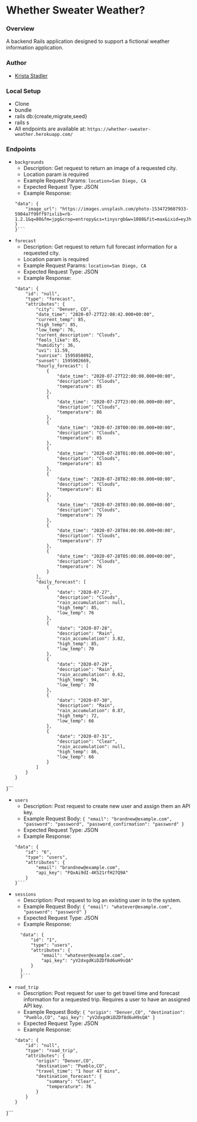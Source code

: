 # Whether Sweater Weather?

### Overview

A backend Rails application designed to support a fictional weather information application.

### Author

- [Krista Stadler](https://github.com/kristastadler)

### Local Setup

 - Clone
 - bundle
 - rails db:{create,migrate,seed}
 - rails s
 - All endpoints are available at: `https://whether-sweater-weather.herokuapp.com/`


### Endpoints

  - ``backgrounds``
    - Description: Get request to return an image of a requested city.
    - Location param is required
    - Example Request Params:
      ``location=San Diego, CA``
    - Expected Request Type: JSON
    - Example Response:
    ``` {
    "data": {
        "image_url": "https://images.unsplash.com/photo-1534729607933-5904a7f99ff9?ixlib=rb-1.2.1&q=80&fm=jpg&crop=entropy&cs=tinysrgb&w=1080&fit=max&ixid=eyJhcHBfaWQiOjE0MDYxMn0"
    }
    }```

  - ``forecast``
    - Description: Get request to return full forecast information for a requested city.
    - Location param is required
    - Example Request Params:
      ``location=San Diego, CA``
    - Expected Request Type: JSON
    - Example Response:
    ```{
    "data": {
        "id": "null",
        "type": "forecast",
        "attributes": {
            "city": "Denver, CO",
            "date_time": "2020-07-27T22:08:42.000+00:00",
            "current_temp": 85,
            "high_temp": 85,
            "low_temp": 76,
            "current_description": "Clouds",
            "feels_like": 85,
            "humidity": 36,
            "uvi": 11.59,
            "sunrise": 1595850892,
            "sunset": 1595902669,
            "hourly_forecast": [
                {
                    "date_time": "2020-07-27T22:00:00.000+00:00",
                    "description": "Clouds",
                    "temperature": 85
                },
                {
                    "date_time": "2020-07-27T23:00:00.000+00:00",
                    "description": "Clouds",
                    "temperature": 86
                },
                {
                    "date_time": "2020-07-28T00:00:00.000+00:00",
                    "description": "Clouds",
                    "temperature": 85
                },
                {
                    "date_time": "2020-07-28T01:00:00.000+00:00",
                    "description": "Clouds",
                    "temperature": 83
                },
                {
                    "date_time": "2020-07-28T02:00:00.000+00:00",
                    "description": "Clouds",
                    "temperature": 81
                },
                {
                    "date_time": "2020-07-28T03:00:00.000+00:00",
                    "description": "Clouds",
                    "temperature": 79
                },
                {
                    "date_time": "2020-07-28T04:00:00.000+00:00",
                    "description": "Clouds",
                    "temperature": 77
                },
                {
                    "date_time": "2020-07-28T05:00:00.000+00:00",
                    "description": "Clouds",
                    "temperature": 76
                }
            ],
            "daily_forecast": [
                {
                    "date": "2020-07-27",
                    "description": "Clouds",
                    "rain_accumulation": null,
                    "high_temp": 85,
                    "low_temp": 76
                },
                {
                    "date": "2020-07-28",
                    "description": "Rain",
                    "rain_accumulation": 3.82,
                    "high_temp": 85,
                    "low_temp": 70
                },
                {
                    "date": "2020-07-29",
                    "description": "Rain",
                    "rain_accumulation": 0.62,
                    "high_temp": 94,
                    "low_temp": 70
                },
                {
                    "date": "2020-07-30",
                    "description": "Rain",
                    "rain_accumulation": 0.87,
                    "high_temp": 72,
                    "low_temp": 66
                },
                {
                    "date": "2020-07-31",
                    "description": "Clear",
                    "rain_accumulation": null,
                    "high_temp": 86,
                    "low_temp": 66
                }
            ]
        }
    }
}```

  - ``users``
    - Description: Post request to create new user and assign them an API key.
    - Example Request Body:
      ``{ "email": "brandnew@example.com", "password": "password", "password_confirmation": "password" }``
    - Expected Request Type: JSON
    - Example Response:
    ``` {
    "data": {
        "id": "6",
        "type": "users",
        "attributes": {
            "email": "brandnew@example.com",
            "api_key": "FQxAi9dI-4KS21rfH27Q9A"
        }
    }```

  - ``sessions``
    - Description: Post request to log an existing user in to the system.
    - Example Request Body:
      ``{ "email": "whatever@example.com", "password": "password" }``
    - Expected Request Type: JSON
    - Example Response:
    ```{
      "data": {
          "id": "1",
          "type": "users",
          "attributes": {
              "email": "whatever@example.com",
              "api_key": "yV2dxgdKiDZDf8d6uH9sQA"
          }
      }
      }```

  - ``road_trip``
    - Description: Post request for user to get travel time and forecast information for a requested trip. Requires a user to have an assigned API key.
    - Example Request Body:
      ``{ "origin": "Denver,CO", "destination": "Pueblo,CO", "api_key": "yV2dxgdKiDZDf8d6uH9sQA" }``
    - Expected Request Type: JSON
    - Example Response:
    ```{
    "data": {
        "id": "null",
        "type": "road_trip",
        "attributes": {
            "origin": "Denver,CO",
            "destination": "Pueblo,CO",
            "travel_time": "1 hour 47 mins",
            "destination_forecast": {
                "summary": "Clear",
                "temperature": 76
            }
        }
    }
}```    

